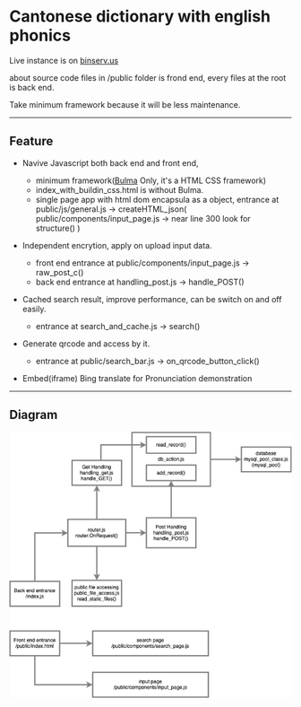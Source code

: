 # Cantonese dictionary with english phonics

Live instance is on [binserv.us](binserv.us) 


about source code 
files in /public folder is frond end,
every files at the root is back end.

Take minimum framework because it will be less maintenance.

---


## Feature
- Navive Javascript both back end and front end, 
  - minimum framework([Bulma](bulma.io) Only, it's a HTML CSS framework)
  - index_with_buildin_css.html is without Bulma.
  - single page app with html dom encapsula as a object, entrance at public/js/general.js -> createHTML_json( public/components/input_page.js -> near line 300 look for structure() )  

- Independent encrytion, apply on upload input data.
  - front end entrance at public/components/input_page.js -> raw_post_c()
  - back end entrance at handling_post.js -> handle_POST()

- Cached search result, improve performance, can be switch on and off easily.
  - entrance at search_and_cache.js -> search()

- Generate qrcode and access by it.
  - entrance at public/search_bar.js -> on_qrcode_button_click()

- Embed(iframe) Bing translate for Pronunciation demonstration


---

## Diagram 
![haha!](https://raw.githubusercontent.com/hector918/cantonese_dictionary/main/cd.drawio.png "ha ha ha")
